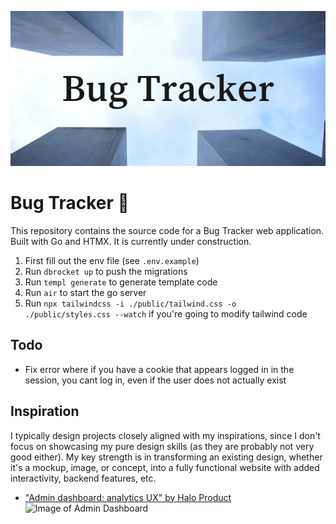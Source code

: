 ![Bug Tracker Banner](banner.png)

# Bug Tracker 🐛

This repository contains the source code for a Bug Tracker web application. Built with Go and HTMX. It is currently under construction.

1. First fill out the env file (see `.env.example`)
2. Run `dbrocket up` to push the migrations
3. Run `templ generate` to generate template code
4. Run `air` to start the go server
5. Run `npx tailwindcss -i ./public/tailwind.css -o ./public/styles.css --watch` if you're going to modify tailwind code

## Todo

- Fix error where if you have a cookie that appears logged in in the session, you cant log in, even if the user does not actually exist

## Inspiration

I typically design projects closely aligned with my inspirations, since I don't focus on showcasing my pure design skills (as they are probably not very good either). My key strength is in transforming an existing design, whether it's a mockup, image, or concept, into a fully functional website with added interactivity, backend features, etc.

- ["Admin dashboard: analytics UX" by Halo Product](https://dribbble.com/shots/19687516-Admin-dashboard-analytics-UX])
  ![Image of Admin Dashboard](https://cdn.dribbble.com/userupload/3831213/file/original-c8996d294ff916cb9d0e3f3991cefdb9.png?resize=1024x768)
